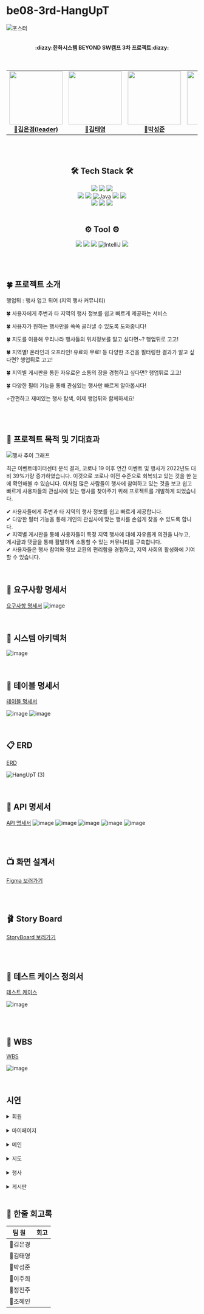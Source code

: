 # be08-3rd-HangUpT

![포스터](https://github.com/user-attachments/assets/80bec21f-b002-4e7c-9c20-2245c84f46b4)


<div align="center">
  <br><b>:dizzy:한화시스템 BEYOND SW캠프 3차 프로젝트:dizzy:</b></br></div>

  <br>
<br>
<div align="center">
<table>
  <tbody>
    <tr> 
      <td align="center"><a href="https://github.com/kuk329"><img src="https://github.com/user-attachments/assets/d98dda52-ec09-446a-aa78-24353226f90b"width="140px;" height="140px" alt=""/><br /><b>👑김은경(leader)</b></a><br /></td>
      <td align="center"><a href="https://github.com/tyeong1102"><img src="https://github.com/user-attachments/assets/bb4e182f-913c-41a1-8ec1-f76345a06968" width="140px;" height="140px" alt=""/><br /><b>🍙김태영</b></a><br /></td>
      <td align="center"><a href="https://github.com/sjpark-08"><img src="https://github.com/user-attachments/assets/025664e3-9db9-43a0-a439-d37bce4407ea" width="140px;" height="140px"  alt=""/><br /><b>🐶박성준</b></a><br /></td>
      <td align="center"><a href="https://github.com/juhi0916"><img src="https://github.com/user-attachments/assets/d2bd6c50-beb4-4970-a97b-8994a803ec09" width="140px;" height="140px" alt=""/><br /><b>🍉이주희</b></a><br /></td>
      <td align="center"><a href="https://github.com/jeongjinjoo"><img src="https://github.com/user-attachments/assets/a2978a2e-677a-491b-bb21-5048c02a2a31" width="140px;" height="140px" alt=""/><br /><b>🧁정진주</b></a><br /></td>
      <td align="center"><a href="https://github.com/byHyen"><img src="https://github.com/user-attachments/assets/c13a4b2d-03de-4991-954d-4d60baed811b" width="140px;" height="140px" alt=""/><br /><b>🐧조혜인</b></a><br /></td>
     <tr/>
  </tbody>
</table>
</div>
<br>
<br>

<div align=center>

## 🛠️ Tech Stack 🛠️
  <img src="https://img.shields.io/badge/html5-E34F26?style=for-the-badge&logo=html&logoColor=white"> 
  <img src="https://img.shields.io/badge/css-1572B6?style=for-the-badge&logo=css3&logoColor=white">
  <img src="https://img.shields.io/badge/javascript-F7DF1E?style=for-the-badge&logo=javascript&logoColor=black">
  <br>
  <img src="https://img.shields.io/badge/vue.js-4FC08D?style=for-the-badge&logo=vue.js&logoColor=white">
  <img src="https://img.shields.io/badge/springboot-6DB33F?style=for-the-badge&logo=springboot&logoColor=white"/>
  <img alt="Java" src="https://img.shields.io/badge/Java-ED8B00?style=for-the-badge&logo=openjdk&logoColor=white"/>
  <img src="https://img.shields.io/badge/-Swagger-%23Clojure?style=for-the-badge&logo=swagger&logoColor=white"/>
  <img src="https://img.shields.io/badge/mysql-4479A1?style=for-the-badge&logo=mysql&logoColor=white">
  <br>
  <img src="https://img.shields.io/badge/docker-2496ED?style=for-the-badge&logo=docker&logoColor=white">
  <img src="https://img.shields.io/badge/Redis-%23D92B21.svg?style=for-the-badge&logo=redis&logoColor=white"/>
  <img src="https://img.shields.io/badge/bootstrap-7952B3?style=for-the-badge&logo=bootstrap&logoColor=white">
  


<br>
<br>

 
 ## ⚙️ Tool ⚙️
  <img src="https://img.shields.io/badge/github-181717?style=for-the-badge&logo=github&logoColor=white">
  <img src="https://img.shields.io/badge/Notion-000000?style=for-the-badge&logo=Notion&logoColor=white">
  <img src= "https://img.shields.io/badge/Visual%20Studio%20Code-0078d7.svg?style=for-the-badge&logo=visual-studio-code&logoColor=white">
  <img alt="IntelliJ" src="https://img.shields.io/badge/IntelliJ IDEA-%23FF9900?style=for-the-badge&logo=intellij idea&logoColor=white" />
  <img src="https://img.shields.io/badge/figma-F24E1E?style=for-the-badge&logo=figma&logoColor=white"/>

</div>
<br>
<br>
<br>

## 🍀 프로젝트 소개

 행업튀 : 행사 업고 튀어 (지역 행사 커뮤니티)

🍀 사용자에게 주변과 타 지역의 행사 정보를 쉽고 빠르게 제공하는 서비스
<br>

🍀 사용자가 원하는 행사만을 쏙쏙 골라낼 수 있도록 도와줍니다!
<br> 

🍀 지도를 이용해 우리나라 행사들의 위치정보를 알고 싶다면~? 행업튀로 고고!
<br> 

🍀 지역별! 온라인과 오프라인! 유료와 무료! 등 다양한 조건을 필터링한 결과가 알고 싶다면? 행업튀로 고고!
<br> 

🍀 지역별 게시판을 통한 자유로운 소통의 장을 경험하고 싶다면? 행업튀로 고고!
<br> 

🍀 다양한 필터 기능을 통해 관심있는 행사만 빠르게 알아봅시다!
<br> 

⭐간편하고 재미있는 행사 탐색, 이제 행업튀와 함께하세요!

<br>
<br>

## 🔆 프로젝트 목적 및 기대효과
![행사 추이 그래프](https://github.com/user-attachments/assets/ca6589c9-646c-4566-ae24-881ef972d703)

최근 이벤트데이터센터 분석 결과, 코로나 19 이후 연간 이벤트 및 행사가 2022년도 대비 39%가량 증가하였습니다. 이것으로 코로나 이전 수준으로 회복되고 있는 것을 한 눈에 확인해볼 수 있습니다.
이처럼 많은 사람들이 행사에 참여하고 있는 것을 보고 쉽고 빠르게 사용자들의 관심사에 맞는 행사를 찾아주기 위해 프로젝트를 개발하게 되었습니다.

✔ 사용자들에게 주변과 타 지역의 행사 정보를 쉽고 빠르게 제공합니다.
<br> 
✔ 다양한 필터 기능을 통해 개인의 관심사에 맞는 행사를 손쉽게 찾을 수 있도록 합니다.
<br> 
✔ 지역별 게시판을 통해 사용자들이 특정 지역 행사에 대해 자유롭게 의견을 나누고, <br>   게시글과 댓글을 통해 활발하게 소통할 수 있는 커뮤니티를 구축합니다.
<br> 
✔ 사용자들은 행사 참여와 정보 교환의 편리함을 경험하고, 지역 사회의 활성화에 기여할 수 있습니다.
<br>


<br>

## 📑 요구사항 명세서
[요구사항 명세서](https://docs.google.com/spreadsheets/d/13E_mtIu6xKc1JoF_HQh8CLfdxFWL-oyIPik1oPiHtm0/edit?gid=292227401#gid=292227401)
![image](https://github.com/user-attachments/assets/b6ac9db3-0353-40ac-9412-96deb107d513)

<br>

## 📑 시스템 아키텍처
![image](https://github.com/user-attachments/assets/72030b26-f537-433e-8625-34b9a4441e5c)


<br>

## 📃 테이블 명세서
[테이블 명세서](https://docs.google.com/spreadsheets/d/13E_mtIu6xKc1JoF_HQh8CLfdxFWL-oyIPik1oPiHtm0/edit?gid=1722768850#gid=1722768850)
<br>

![image](https://github.com/user-attachments/assets/13f171a9-2bbc-4ef2-9ca2-edb3f1024a06) 
![image](https://github.com/user-attachments/assets/5f0d64bd-887c-4e50-b5f7-8f1598f63cb4)

<br>

## 📋 ERD
[ERD](https://www.erdcloud.com/d/vrJuznrhmcSEgDax2)

![HangUpT (3)](https://github.com/user-attachments/assets/34203277-f7c5-401f-b1f0-1c460d3bcbce)

<br>

## 📄 API 명세서
[API 명세서]()
![image](https://github.com/user-attachments/assets/6fc0d30f-4a6c-448c-a18f-106c1a77adaf)
![image](https://github.com/user-attachments/assets/d12a9c6e-a974-4d27-b15f-90ee510c56e8)
![image](https://github.com/user-attachments/assets/7aafaa78-60b1-4827-b455-f15202b1356e)
![image](https://github.com/user-attachments/assets/4d16f8ee-eceb-4300-91b6-e129db3dd45a)
![image](https://github.com/user-attachments/assets/3667f5a9-c0d2-4c75-9ae6-807d7be608c8)

<br>
<br>

## 📺 화면 설계서
[Figma 보러가기](https://www.figma.com/design/fairCGNOJ8JbOFODmVtExk/ILLVENT?node-id=0-1&t=7ETNDkGSz4G9M7R4-0)

<br>
<br>


## 🩰 Story Board
[StoryBoard 보러가기](https://docs.google.com/spreadsheets/d/13E_mtIu6xKc1JoF_HQh8CLfdxFWL-oyIPik1oPiHtm0/edit?gid=919152135#gid=919152135)

<br>
<br>

## 📜 테스트 케이스 정의서
[테스트 케이스](https://docs.google.com/spreadsheets/d/13E_mtIu6xKc1JoF_HQh8CLfdxFWL-oyIPik1oPiHtm0/edit?gid=1237116601#gid=1237116601)
<br>

![image](https://github.com/user-attachments/assets/2a4a6bd0-6686-4a33-9525-b6ad58807763)


<br>
<br>

## 📅 WBS
[WBS](https://docs.google.com/spreadsheets/d/13E_mtIu6xKc1JoF_HQh8CLfdxFWL-oyIPik1oPiHtm0/edit?gid=1108790350#gid=1108790350)

![image](https://github.com/user-attachments/assets/3d21bf69-3f58-4fd2-81a8-1dfbb02ea3b9)

<br>

## 시연
<details>
  <summary>회원</summary>
  <br>
  <details>
    <summary>회원가입</summary>
    <img src="https://github.com/user-attachments/assets/1a94525e-7a30-4e76-96fe-fb9f00184c50">
  </details>
  <details>
    <summary>로그인</summary>
    <img src="https://github.com/user-attachments/assets/406e12ae-a852-4449-ad2d-b81fa014952e">
  </details>
  <details>
    <summary>로그아웃</summary>
    <img src="https://github.com/user-attachments/assets/d3857d1f-32ae-4c4e-a2fd-ac44e2b07225">
  </details>
</details>

<br>

<details>
  <summary>마이페이지</summary>
  <br>
  <details>
    <summary>내 정보</summary>
    <img src="">
  </details>
  <details>
    <summary>내 게시물</summary>
    <img src="">
  </details>
</details>
  
<br>

<details>
  <summary>메인</summary>
  <br>
  <details>
    <summary>베너</summary>
    <img src="https://github.com/user-attachments/assets/8fb23e06-0542-4b01-8018-985bfb537c89">
  </details>
  <details>
    <summary>메인 -> 상세페이지 이동</summary>
    <img src="https://github.com/user-attachments/assets/cdf0b0ad-c2b6-4df0-8a0b-366a3afeb74d">
  </details>
</details>

<br>

<details>
  <summary>지도</summary>
  <br>
  <details>
    <summary>클러스터링을 통한 확대 및 축소</summary>
    <img src="https://github.com/user-attachments/assets/c889abbe-9490-4dca-a882-fdb37f464fff">
  </details>
  <details>
    <summary>지도 마크 -> 상세페이지 이동</summary>
    <img src="https://github.com/user-attachments/assets/fea2949e-3e0c-4853-b841-a156d7650a35">
  </details>
</details>

<br>

<details>
  <summary>행사</summary>
  <br>
  <details>
    <summary>조건 필터링</summary>
    <img src="https://github.com/user-attachments/assets/363e09b7-54b5-4baf-99fe-09f95b3dc7cd">
  </details>
  <details>
    <summary>행사 목록 -> 상세페이지 이동</summary>
    <img src="https://github.com/user-attachments/assets/d5981ea8-ac1f-4b72-aaca-668f56bdc72b">
  </details>
  <details>
    <summary>관심행사 지정 및 취소</summary>
    <img src="https://github.com/user-attachments/assets/5b7e79a3-2363-4c39-87ca-7a7e7be50dbe">
  </details>
</details>

<br>

<details>
  <summary>게시판</summary>
  <br>
  <details>
    <summary></summary>
    <img src="">
  </details>
  <details>
    <summary></summary>
    <img src="">
  </details>
</details>

<br>





## 🐻 한줄 회고록
|&nbsp;&nbsp;팀&nbsp;원&nbsp;&nbsp;&nbsp;|회고|
|:---:|---|
|👑김은경||
|🍙김태영||
|🐶박성준||
|🍉이주희||
|🧁정진주||
|🐧조혜인||

<br>


